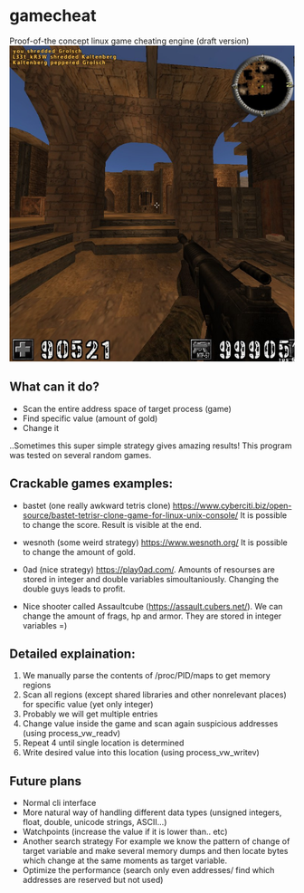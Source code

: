 # gamecheat
Proof-of-the concept linux game cheating engine (draft version)
![](2020-02-02-044744_1600x900_scrot.jpg)
## What can it do?
  - Scan the entire address space of target process (game)
  - Find specific value (amount of gold)
  - Change it

..Sometimes this super simple strategy gives amazing results!
This program was tested on several random games.

## Crackable games examples:
  - bastet (one really awkward tetris clone) 
    https://www.cyberciti.biz/open-source/bastet-tetrisr-clone-game-for-linux-unix-console/
   It is possible to change the score. Result is visible at the end.
   
  - wesnoth (some weird strategy) https://www.wesnoth.org/
   It is possible to change the amount of gold.
   
  - 0ad (nice strategy) https://play0ad.com/. 
  Amounts of resourses are stored in integer and double variables simoultaniously. 
  Changing the double guys leads to profit.

  - Nice shooter called Assaultcube (https://assault.cubers.net/). 
  We can change the amount of frags, hp and armor. They are stored in integer variables =)

## Detailed explaination:

1) We manually parse the contents of /proc/PID/maps to get memory regions
2) Scan all regions (except shared libraries and other nonrelevant places) for specific value (yet only integer)
3) Probably we will get multiple entries
4) Change value inside the game and scan again suspicious addresses (using process_vw_readv)
5) Repeat 4 until single location is determined
6) Write desired value into this location (using process_vw_writev)

## Future plans

- Normal cli interface
- More natural way of handling different data types (unsigned integers, float, double, unicode strings, ASCII...)
- Watchpoints (increase the value if it is lower than.. etc)
- Another search strategy 
  For example we know the pattern of change of target variable and make several memory dumps and then locate bytes which
  change at the same moments as target variable.
- Optimize the performance (search only even addresses/ find which addresses are reserved but not used)
